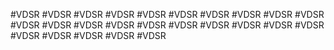 #VDSR
#VDSR
#VDSR
#VDSR
#VDSR
#VDSR
#VDSR
#VDSR
#VDSR
#VDSR
#VDSR
#VDSR
#VDSR
#VDSR
#VDSR
#VDSR
#VDSR
#VDSR
#VDSR
#VDSR
#VDSR
#VDSR
#VDSR
#VDSR
#VDSR
